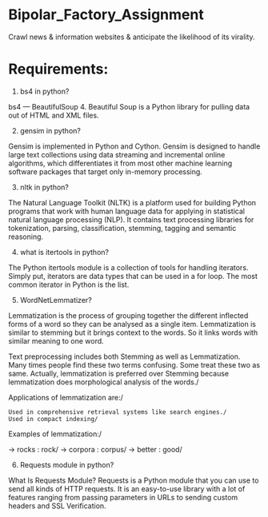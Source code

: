 # Bipolar_Factory_Assignment
Crawl news &amp; information websites &amp; anticipate the likelihood of its virality.

# Requirements:
1) bs4 in python?

bs4 — BeautifulSoup 4. Beautiful Soup is a Python library for pulling data out of HTML and XML files.

2) gensim in python?

Gensim is implemented in Python and Cython. Gensim is designed to handle large text collections using data streaming and incremental online algorithms, which differentiates it from most other machine learning software packages that target only in-memory processing.

3) nltk in python?

The Natural Language Toolkit (NLTK) is a platform used for building Python programs that work with human language data for applying in statistical natural language processing (NLP). It contains text processing libraries for tokenization, parsing, classification, stemming, tagging and semantic reasoning.

4) what is itertools in python?

The Python itertools module is a collection of tools for handling iterators. Simply put, iterators are data types that can be used in a for loop. The most common iterator in Python is the list.

5) WordNetLemmatizer?

Lemmatization is the process of grouping together the different inflected forms of a word so they can be analysed as a single item. Lemmatization is similar to stemming but it brings context to the words. So it links words with similar meaning to one word.

Text preprocessing includes both Stemming as well as Lemmatization. Many times people find these two terms confusing. Some treat these two as same. Actually, lemmatization is preferred over Stemming because lemmatization does morphological analysis of the words./

Applications of lemmatization are:/


    Used in comprehensive retrieval systems like search engines./
    Used in compact indexing/

 Examples of lemmatization:/

-> rocks : rock/
-> corpora : corpus/
-> better : good/

6) Requests module in python?

What Is Requests Module? Requests is a Python module that you can use to send all kinds of HTTP requests. It is an easy-to-use library with a lot of features ranging from passing parameters in URLs to sending custom headers and SSL Verification.
